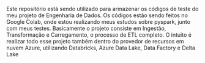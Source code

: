 Este repositório está sendo utilizado para armazenar os códigos de teste do meu projeto de Engenharia de Dados.
Os códigos estão sendo feitos no Google Colab, onde estou realizando meus estudos sobre pyspark, junto com meus testes.
Basicamente o projeto consiste em Ingestão, Transformação e Carregamento, o processo de ETL completo.
O intuito é realizar todo esse projeto também dentro do provedor de recursos em nuvem Azure, utilizando Databricks, Azure Data Lake, Data Factory e Delta Lake
